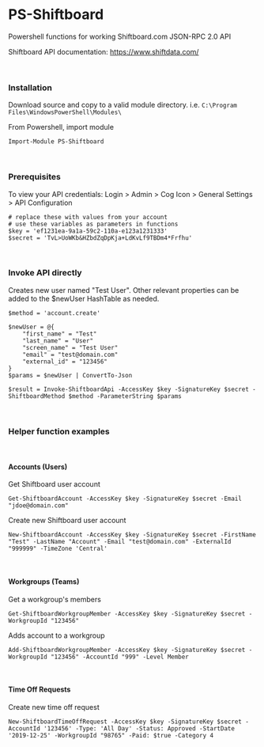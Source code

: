 # PS-Shiftboard
Powershell functions for working Shiftboard.com JSON-RPC 2.0 API

Shiftboard API documentation: https://www.shiftdata.com/

&nbsp;
&nbsp;
### Installation

Download source and copy to a valid module directory. i.e. `C:\Program Files\WindowsPowerShell\Modules\`

From Powershell, import module

    Import-Module PS-Shiftboard
    
&nbsp;
&nbsp;
### Prerequisites

To view your API credentials: Login > Admin > Cog Icon > General Settings > API Configuration
    
    # replace these with values from your account
    # use these variables as parameters in functions
    $key = 'ef1231ea-9a1a-59c2-110a-e123a1231333' 
    $secret = 'TvL>UoWKb&HZbdZqDpKja+LdKvLf9TBDm4*Frfhu'



&nbsp;
&nbsp;
### Invoke API directly
Creates new user named "Test User". Other relevant properties can be added to the $newUser HashTable as needed.

    $method = 'account.create'

    $newUser = @{
        "first_name" = "Test"
        "last_name" = "User"
        "screen_name" = "Test User"
        "email" = "test@domain.com"
        "external_id" = "123456"
    }
    $params = $newUser | ConvertTo-Json

    $result = Invoke-ShiftboardApi -AccessKey $key -SignatureKey $secret -ShiftboardMethod $method -ParameterString $params
    
    
&nbsp;
&nbsp;
### Helper function examples


&nbsp;
#### Accounts (Users)

Get Shiftboard user account

    Get-ShiftboardAccount -AccessKey $key -SignatureKey $secret -Email "jdoe@domain.com"


Create new Shiftboard user account

    New-ShiftboardAccount -AccessKey $key -SignatureKey $secret -FirstName "Test" -LastName "Account" -Email "test@domain.com" -ExternalId "999999" -TimeZone 'Central'


&nbsp;
#### Workgroups (Teams)

Get a workgroup's members

    Get-ShiftboardWorkgroupMember -AccessKey $key -SignatureKey $secret -WorkgroupId "123456"


Adds account to a workgroup

    Add-ShiftboardWorkgroupMember -AccessKey $key -SignatureKey $secret -WorkgroupId "123456" -AccountId "999" -Level Member

&nbsp;
#### Time Off Requests

Create new time off request

    New-ShiftboardTimeOffRequest -AccessKey $key -SignatureKey $secret -AccountId '123456' -Type: 'All Day' -Status: Approved -StartDate '2019-12-25' -WorkgroupId "98765" -Paid: $true -Category 4
    
    
    
